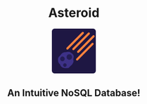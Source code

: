 <h1 align="center">Asteroid</h1> 
<p align="center">
    <img src="./.github/logo.png" width="20%" />
</p>
<h2 align="center">An Intuitive NoSQL Database!</h2>
